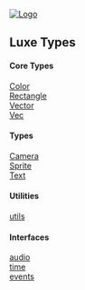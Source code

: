 
[![Logo](http://luxeengine.com/images/logo.png)](index.html)

## Luxe Types

#### Core Types

[Color](luxe.Color.html)   
[Rectangle](luxe.Rectangle.html)   
[Vector](luxe.Vector.html)   
[Vec](luxe.Vector.html)   

#### Types

[Camera](luxe.Camera.html)   
[Sprite](luxe.Sprite.html)   
[Text](luxe.Text.html)   

#### Utilities

[utils](luxe.Utils.html)   

#### Interfaces

[audio](luxe.audio.html)   
[time](luxe.time.html)   
[events](luxe.events.html)   


&nbsp;
&nbsp;
&nbsp;

